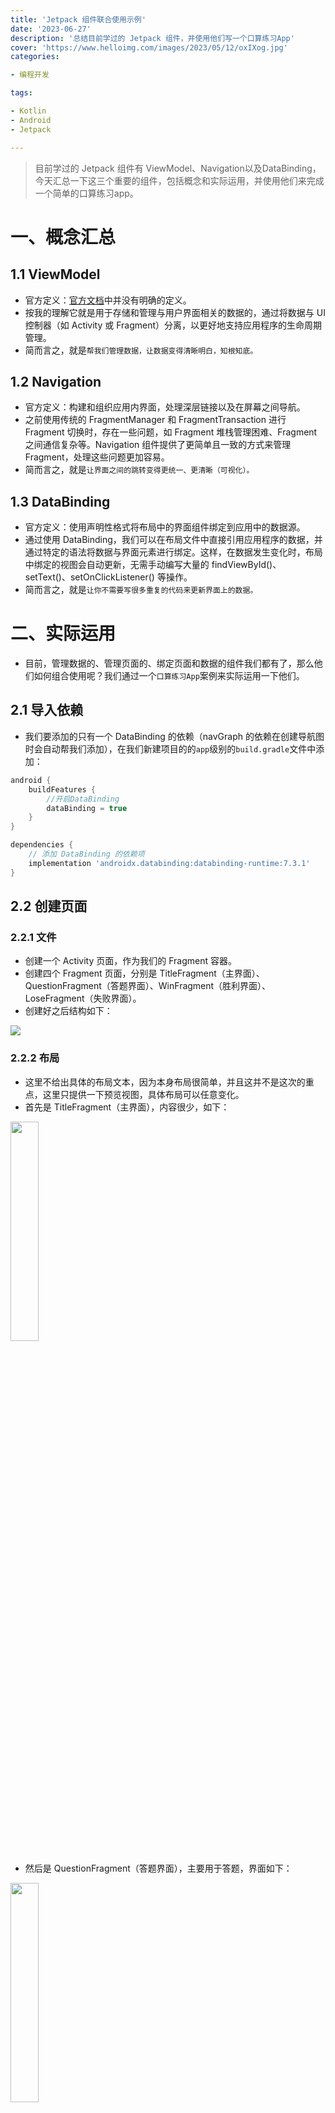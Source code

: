```yaml
---
title: 'Jetpack 组件联合使用示例'
date: '2023-06-27'
description: '总结目前学过的 Jetpack 组件，并使用他们写一个口算练习App'
cover: 'https://www.helloimg.com/images/2023/05/12/oxIXog.jpg'
categories:

- 编程开发

tags:

- Kotlin
- Android
- Jetpack

---
```


> 目前学过的 Jetpack 组件有 ViewModel、Navigation以及DataBinding，今天汇总一下这三个重要的组件，包括概念和实际运用，并使用他们来完成一个简单的口算练习app。

# 一、概念汇总

## 1.1 ViewModel

- 官方定义：[官方文档](https://developer.android.google.cn/jetpack/androidx/explorer?hl=zh-cn)中并没有明确的定义。
- 按我的理解它就是用于存储和管理与用户界面相关的数据的，通过将数据与 UI 控制器（如 Activity 或 Fragment）分离，以更好地支持应用程序的生命周期管理。
- 简而言之，就是`帮我们管理数据，让数据变得清晰明白，知根知底。`

## 1.2 Navigation

- 官方定义：构建和组织应用内界面，处理深层链接以及在屏幕之间导航。
- 之前使用传统的 FragmentManager 和 FragmentTransaction 进行 Fragment 切换时，存在一些问题，如 Fragment 堆栈管理困难、Fragment 之间通信复杂等。Navigation 组件提供了更简单且一致的方式来管理 Fragment，处理这些问题更加容易。
- 简而言之，就是`让界面之间的跳转变得更统一、更清晰（可视化）。`

## 1.3 DataBinding

- 官方定义：使用声明性格式将布局中的界面组件绑定到应用中的数据源。
- 通过使用 DataBinding，我们可以在布局文件中直接引用应用程序的数据，并通过特定的语法将数据与界面元素进行绑定。这样，在数据发生变化时，布局中绑定的视图会自动更新，无需手动编写大量的 findViewById()、setText()、setOnClickListener() 等操作。
- 简而言之，就是`让你不需要写很多重复的代码来更新界面上的数据。`

# 二、实际运用

- 目前，管理数据的、管理页面的、绑定页面和数据的组件我们都有了，那么他们如何组合使用呢？我们通过一个`口算练习App`案例来实际运用一下他们。

## 2.1 导入依赖

- 我们要添加的只有一个 DataBinding 的依赖（navGraph 的依赖在创建导航图时会自动帮我们添加），在我们新建项目的的`app`级别的`build.gradle`文件中添加：

```groovy
android {
    buildFeatures {
        //开启DataBinding
        dataBinding = true
    }
}

dependencies {
    // 添加 DataBinding 的依赖项
    implementation 'androidx.databinding:databinding-runtime:7.3.1'
}
```

## 2.2 创建页面

### 2.2.1 文件

- 创建一个 Activity 页面，作为我们的 Fragment 容器。
- 创建四个 Fragment 页面，分别是 TitleFragment（主界面）、QuestionFragment（答题界面）、WinFragment（胜利界面）、LoseFragment（失败界面）。
- 创建好之后结构如下：

<img src="https://www.helloimg.com/images/2023/06/27/o41vaQ.png">

### 2.2.2 布局

- 这里不给出具体的布局文本，因为本身布局很简单，并且这并不是这次的重点，这里只提供一下预览视图，具体布局可以任意变化。
- 首先是 TitleFragment（主界面），内容很少，如下：

<img src="https://www.helloimg.com/images/2023/06/27/o41wbt.png" width="30%">

- 然后是 QuestionFragment（答题界面），主要用于答题，界面如下：

<img src="https://www.helloimg.com/images/2023/06/27/o410Du.png" width="30%">

- 最后是成功（超过最高分）和失败（未超过最高分）的界面，二者布局几乎一样：

<img src="https://www.helloimg.com/images/2023/06/27/o41QGv.png" width="30%"> <img src="https://www.helloimg.com/images/2023/06/27/o41pAE.png" width="30%">

## 2.3 设置导航图(navGraph)

### 2.3.1 新建导航图

- 点击 res 资源路径，右键 -> new -> Android Resource File -> 类型选择 Navigation(这一步会提示导入依赖，如果失败多试几次)

<img src="https://www.helloimg.com/images/2023/06/27/o417j9.png">

### 2.3.2 编辑导航图

- 将四个 Fragment 添加进来，并设置 TitleFragment 为`Start Destination`，然后将所有的跳转逻辑`action`添加进来，直接在视图中拉箭头指向就可以了。

<img src="https://www.helloimg.com/images/2023/06/27/o41U1P.png">

- 在 CalculationActivity 的布局文件中添加一个 NavHostFragment 控件，选择我们刚才创建的 nav_calc，将控件命名为fragment（也可以不改，都行）。

<img src="https://www.helloimg.com/images/2023/06/27/o41IEX.png">

- 最后的效果如图：

<img src="https://www.helloimg.com/images/2023/06/27/o4169g.png">

## 2.4 ViewModel

- 在项目目录下新建 MyViewModel 类，继承自`AndroidViewModel`，代码如下（有其他需求修改对应部分即可）：
```kotlin
class MyViewModel(application: Application, savedStateHandle: SavedStateHandle) :
    AndroidViewModel(application) {

    private val handle: SavedStateHandle

    private val spf: SharedPreferences
    
    var winFlag = false

    companion object {
        const val KEY_HIGH_SCORE = "key_high_score"
        const val KEY_LEFT_NUMBER = "key_left_number"
        const val KEY_RIGHT_NUMBER = "key_right_number"
        const val KEY_OPERATOR = "key_operator"
        const val KEY_ANSWER = "key_answer"
        const val KEY_CURRENT_SCORE = "key_current_score"
        const val SAVE_SHP_DATA_NAME = "save_shp_data_name"
    }

    init {
        this.handle = savedStateHandle
        spf = getApplication<Application>().getSharedPreferences(
            SAVE_SHP_DATA_NAME, Context.MODE_PRIVATE
        )
        if (!handle.contains(KEY_HIGH_SCORE)) {
            handle[KEY_HIGH_SCORE] = spf.getInt(KEY_HIGH_SCORE, 0)
            handle[KEY_LEFT_NUMBER] = 0
            handle[KEY_OPERATOR] = "+"
            handle[KEY_RIGHT_NUMBER] = 0
            handle[KEY_OPERATOR] = "+"
            handle[KEY_ANSWER] = 0
            handle[KEY_CURRENT_SCORE] = 0
        }
    }

    fun getLeftNumber(): MutableLiveData<Int> {
        return handle.getLiveData(KEY_LEFT_NUMBER)
    }
    
    fun getRightNumber(): MutableLiveData<Int> {
        return handle.getLiveData(KEY_RIGHT_NUMBER)
    }

    fun getOperator(): MutableLiveData<String> {
        return handle.getLiveData(KEY_OPERATOR)
    }

    fun getHighScore(): MutableLiveData<Int> {
        return handle.getLiveData(KEY_HIGH_SCORE)
    }

    fun getCurrentScore(): MutableLiveData<Int> {
        return handle.getLiveData(KEY_CURRENT_SCORE)
    }

    fun getAnswer(): MutableLiveData<Int> {
        return handle.getLiveData(KEY_ANSWER)
    }

    //生成算式
    fun generator() {
        val level = 100
        val random = Random()
        val x = random.nextInt(level) + 1
        val y = random.nextInt(level) + 1

        if (x % 2 == 0) {
            getOperator().value = "+"
            if (x > y) {
                getAnswer().value = x
                getLeftNumber().value = y
                getRightNumber().value = x - y
            } else {
                getAnswer().value = y
                getLeftNumber().value = x
                getRightNumber().value = y - x
            }
        } else {
            getOperator().value = "-"
            if (x > y) {
                getAnswer().value = x - y
                getLeftNumber().value = x
                getRightNumber().value = y
            } else {
                getAnswer().value = y - x
                getLeftNumber().value = y
                getRightNumber().value = x
            }
        }


    }

    //保存新纪录
    fun save() {
        val edit = spf.edit()
        getHighScore().value?.let { edit.putInt(KEY_HIGH_SCORE, it) }
        edit.apply()
    }


    //答对处理
    fun answerCorrect() {
        val currentScore = getCurrentScore().value ?: 0
        val highScore = getHighScore().value ?: 0
        val updatedCurrentScore = currentScore + 1
        //赋值最新得分结果
        getCurrentScore().value = updatedCurrentScore
        //如果超过最高分，就更新记录
        if (updatedCurrentScore > highScore) {
            getHighScore().value = updatedCurrentScore
            winFlag = true
        }
        generator()
    }
}
```
- `注：`AndroidViewModel 是 ViewModel 的一个子类，它专门用于与 Android 系统相关的操作，如访问 Application 的上下文（Context）和共享数据。通过继承 AndroidViewModel，我们可以在 MyViewModel 中获取到 Application 对象，并使用它来获取 SharedPreferences，实现数据的持久化存储。这里主要是保存最高纪录使用。

## 2.5 DataBinding

- 首先，将四个Fragment的布局界面都转化为 DataBinding 界面，并绑定ViewModel。

<img src="https://www.helloimg.com/images/2023/06/27/o418kM.png">

```xml
    <data>

        <variable
            name="data"
            type="com.leihao.kotlinapp.calculation.viewmodel.MyViewModel" />
    </data>
```
### 2.5.1 TitleFragment 页面

- 只有最高分需要用到 DataBinding，在布局文件对应最高分 TextView 控件中添加属性：
```xml
<TextView 
        android:text="@{@string/high_score(data.highScore)}"
/>
```
其中，@string/high_score(data.highScore)的写法是为了和 strings.xml 中的：
```xml
<string name="high_score">历史最高分：%d</string>
```
进行一个匹配，这样就无需关注字符串的拼接问题了，后面类似的地方也是这样处理的。

### 2.5.2 Question 页面

- 当前得分的 TextView 添加属性：
```xml
<TextView 
        android:text="@{@string/current_score(data.currentScore)}"
/>
```
右边数字，运算符，右边数字对应的 TextView 分别添加下面三项：
```xml
<TextView
        android:text="@{String.valueOf(data.leftNumber)}"
/>
```
```xml
<TextView
        android:text="@{data.operator}"
/>
```
```xml
<TextView
        android:text="@{String.valueOf(data.rightNumber)}"
/>
```

### 2.5.3 WinFragment 和 LoseFragment 页面

- 在分数对应的 TextView 中分别添加属性：
```xml
<TextView
        android:text="@{@string/win_score_message(data.currentScore)}"
/>
```
```xml
<TextView
        android:text="@{@string/lose_score_message(data.currentScore)}"
/>
```
- 大功告成！现在就已经将界面和视图进行了一个绑定，当数据变化时，界面会自动观察到数据变化并做相应的更新。

## 2.6 功能完善

- 接下来将各个页面的剩余功能完成。
- TitleFragment：
```kotlin
class TitleFragment : Fragment() {
    private lateinit var binding: FragmentTitleBinding

    //快速绑定ViewModel，如果是Fragment需要绑定activity级别的viewModel，避免使用了不同的viewModel导致数据不一致
    private val myViewModel: MyViewModel by activityViewModels()


    override fun onCreateView(
        inflater: LayoutInflater, container: ViewGroup?, savedInstanceState: Bundle?
    ): View {
        binding = FragmentTitleBinding.inflate(inflater, container, false)
        //将 ViewModel 中的数据与布局文件进行绑定
        binding.data = myViewModel
        //设置 binding.lifecycleOwner，这样当 myViewModel 中的数据改变时就能及时更新到视图上。
        binding.lifecycleOwner = this
        return binding.root
    }

    override fun onViewCreated(view: View, savedInstanceState: Bundle?) {
        super.onViewCreated(view, savedInstanceState)
        //去答题界面
        binding.btnBegin.setOnClickListener {
            val navController = Navigation.findNavController(view)
            navController.navigate(R.id.action_titleFragment_to_questionFragment)
        }
    }
}
```

- QuestionFragment：
```kotlin
class QuestionFragment : Fragment() {
    private lateinit var binding: FragmentQuestionBinding

    //快速绑定ViewModel，如果是Fragment需要绑定activity级别的viewModel，避免使用了不同的viewModel导致数据不一致
    private val myViewModel: MyViewModel by activityViewModels()


    override fun onCreateView(
        inflater: LayoutInflater, container: ViewGroup?, savedInstanceState: Bundle?
    ): View {
        binding = FragmentQuestionBinding.inflate(inflater, container, false)

        //将 ViewModel 中的数据与布局文件进行绑定
        binding.data = myViewModel
        //设置 binding.lifecycleOwner，这样当 myViewModel 中的数据改变时就能及时更新到视图上。
        binding.lifecycleOwner = this

        return binding.root
    }

    override fun onViewCreated(view: View, savedInstanceState: Bundle?) {
        super.onViewCreated(view, savedInstanceState)

        //生成题目
        myViewModel.generator()

        //当前分数置0
        myViewModel.getCurrentScore().value = 0

        //显示输入的内容或者提示信息
        val builder = StringBuilder()

        val listener = View.OnClickListener {
            when (it.id) {
                R.id.button0 -> builder.append("0")
                R.id.button1 -> builder.append("1")
                R.id.button2 -> builder.append("2")
                R.id.button3 -> builder.append("3")
                R.id.button4 -> builder.append("4")
                R.id.button5 -> builder.append("5")
                R.id.button6 -> builder.append("6")
                R.id.button7 -> builder.append("7")
                R.id.button8 -> builder.append("8")
                R.id.button9 -> builder.append("9")
                R.id.button_clear -> builder.setLength(0)
            }

            if (builder.isEmpty()) {
                binding.textView10.text = getString(R.string.input_indicator)
            } else {
                binding.textView10.text = builder.toString()
            }
        }
        //提交答案
        binding.buttonSubmit.setOnClickListener {
            if (builder.isNotEmpty()) {
                //计算正确
                if (Integer.valueOf(builder.toString()).equals(myViewModel.getAnswer().value)) {
                    myViewModel.answerCorrect()
                    builder.setLength(0)
                    binding.textView10.text = getString(R.string.answer_correct)
                } else {//计算错误
                    val navController = Navigation.findNavController(it)
                    if (myViewModel.winFlag) {
                        navController.navigate(R.id.action_questionFragment_to_winFragment)
                        myViewModel.winFlag = false
                        myViewModel.save()
                    } else {
                        navController.navigate(R.id.action_questionFragment_to_loseFragment)
                    }
                }
            }
        }
        binding.button0.setOnClickListener(listener)
        binding.button1.setOnClickListener(listener)
        binding.button2.setOnClickListener(listener)
        binding.button3.setOnClickListener(listener)
        binding.button4.setOnClickListener(listener)
        binding.button5.setOnClickListener(listener)
        binding.button6.setOnClickListener(listener)
        binding.button7.setOnClickListener(listener)
        binding.button8.setOnClickListener(listener)
        binding.button9.setOnClickListener(listener)
        binding.buttonClear.setOnClickListener(listener)
    }
}
```

- WinFragment 和 LoseFragment，二者几乎完全一致，所以只展示 WinFragment：
```kotlin
class WinFragment : Fragment() {

    private lateinit var binding: FragmentWinBinding

    //快速绑定ViewModel，如果是Fragment需要绑定activity级别的viewModel，避免使用了不同的viewModel导致数据不一致
    private val myViewModel: MyViewModel by activityViewModels()


    override fun onCreateView(
        inflater: LayoutInflater, container: ViewGroup?, savedInstanceState: Bundle?
    ): View {
        binding = FragmentWinBinding.inflate(inflater, container, false)

        //将 ViewModel 中的数据与布局文件进行绑定
        binding.data = myViewModel
        //设置 binding.lifecycleOwner，这样当 myViewModel 中的数据改变时就能及时更新到视图上。
        binding.lifecycleOwner = this

        return binding.root
    }

    override fun onViewCreated(view: View, savedInstanceState: Bundle?) {
        super.onViewCreated(view, savedInstanceState)
        binding.btnBack.setOnClickListener {
            val navController = Navigation.findNavController(it)
            navController.navigate(R.id.action_winFragment_to_titleFragment)
        }
    }
}
```

# 三、总结

- 通过使用 ViewModel 帮我们管理数据，Navigation 帮我们管理页面，DataBinding 帮我们绑定视图和数据，我们很轻松的就实现了一个较为符合开发规范的应用。
- 在 NavGraph 中，我们一眼就能看出整个应用的骨架，这对 Debug 或者新人熟悉项目都有非常大的益处！
